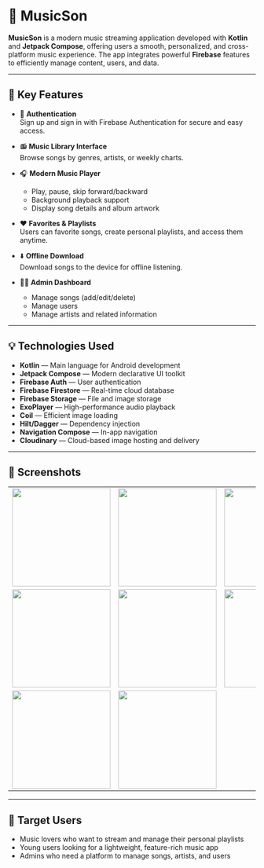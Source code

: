 # 🎵 MusicSon

**MusicSon** is a modern music streaming application developed with **Kotlin** and **Jetpack Compose**, offering users a smooth, personalized, and cross-platform music experience. The app integrates powerful **Firebase** features to efficiently manage content, users, and data.

---

## 🚀 Key Features

- 🔐 **Authentication**  
  Sign up and sign in with Firebase Authentication for secure and easy access.

- 📻 **Music Library Interface**  
  Browse songs by genres, artists, or weekly charts.

- 🎧 **Modern Music Player**  
  - Play, pause, skip forward/backward  
  - Background playback support  
  - Display song details and album artwork  

- ❤️ **Favorites & Playlists**  
  Users can favorite songs, create personal playlists, and access them anytime.

- ⬇️ **Offline Download**  
  Download songs to the device for offline listening.

- 🧑‍💼 **Admin Dashboard**  
  - Manage songs (add/edit/delete)  
  - Manage users  
  - Manage artists and related information  

---

## 💡 Technologies Used

- **Kotlin** — Main language for Android development  
- **Jetpack Compose** — Modern declarative UI toolkit  
- **Firebase Auth** — User authentication  
- **Firebase Firestore** — Real-time cloud database  
- **Firebase Storage** — File and image storage  
- **ExoPlayer** — High-performance audio playback  
- **Coil** — Efficient image loading  
- **Hilt/Dagger** — Dependency injection  
- **Navigation Compose** — In-app navigation  
- **Cloudinary** — Cloud-based image hosting and delivery  

---
## 📸 Screenshots

<table>
  <tr>
    <td><img src="https://res.cloudinary.com/dq64aidpx/image/upload/v1752124073/z6789895816875_427be0a774aec2fcf653d4faeb7119b2_dyh3xw.jpg" width="200"/></td>
    <td><img src="https://res.cloudinary.com/dq64aidpx/image/upload/v1752124074/z6789895829816_7a71bd31e8531994c34e8cf336516528_yubp0y.jpg" width="200"/></td>
    <td><img src="https://res.cloudinary.com/dq64aidpx/image/upload/v1752124074/z6789895840217_45ced197aa5582745146d8763a2b630b_fnvqfv.jpg" width="200"/></td>
    <td><img src="https://res.cloudinary.com/dq64aidpx/image/upload/v1752124074/z6789895856188_3b6a0a67a7155b8aaf8fecb264a82fb8_tqh9oo.jpg" width="200"/></td>
  </tr>
  <tr>
    <td><img src="https://res.cloudinary.com/dq64aidpx/image/upload/v1752124074/z6789895874631_98ccc79994514383f69155188181e631_zudrwk.jpg" width="200"/></td>
    <td><img src="https://res.cloudinary.com/dq64aidpx/image/upload/v1752124074/z6789895868777_584a7b0dcf5ba0607ff3e8c37c023d97_haj5cl.jpg" width="200"/></td>
    <td><img src="https://res.cloudinary.com/dq64aidpx/image/upload/v1752124075/z6789895895518_36705959821be43c537d74c4c9ace213_zw8em2.jpg" width="200"/></td>
    <td><img src="https://res.cloudinary.com/dq64aidpx/image/upload/v1752124074/z6789895901288_46f14ecbff60db9ae153b88c32680d45_ayvnuh.jpg" width="200"/></td>
  </tr>
  <tr>
    <td><img src="https://res.cloudinary.com/dq64aidpx/image/upload/v1752124075/z6789895918212_4c02484489d06ba6b733e18644bbef85_bzsrkx.jpg" width="200"/></td>
    <td><img src="https://res.cloudinary.com/dq64aidpx/image/upload/v1752124075/z6789895930139_43dd9cf0d573c044411a1f6791cc04a4_xhjk80.jpg" width="200"/></td>
    <td></td>
    <td></td>
  </tr>
</table>

---

## 🎯 Target Users

- Music lovers who want to stream and manage their personal playlists  
- Young users looking for a lightweight, feature-rich music app  
- Admins who need a platform to manage songs, artists, and users
